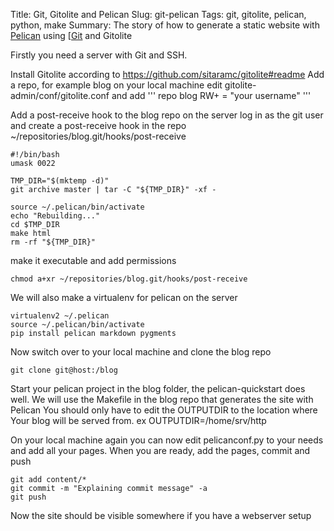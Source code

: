 Title: Git, Gitolite and Pelican
Slug: git-pelican
Tags: git, gitolite, pelican, python, make
Summary: The story of how to generate a static website with [Pelican](http://getpelican.com/) using [[Git](http://git-scm.org) and Gitolite

Firstly you need a server with Git and SSH.

Install Gitolite according to https://github.com/sitaramc/gitolite#readme
Add a repo, for example blog
on your local machine edit
gitolite-admin/conf/gitolite.conf
and add
'''
	repo blog
	RW+		=	"your username"
'''

Add a post-receive hook to the blog repo
on the server log in as the git user and create a post-receive hook in the repo
~/repositories/blog.git/hooks/post-receive

	#!/bin/bash
	umask 0022

	TMP_DIR="$(mktemp -d)"
	git archive master | tar -C "${TMP_DIR}" -xf -

	source ~/.pelican/bin/activate
	echo "Rebuilding..."
	cd $TMP_DIR
	make html
	rm -rf "${TMP_DIR}"

make it executable and add permissions

	chmod a+xr ~/repositories/blog.git/hooks/post-receive


We will also make a virtualenv for pelican on the server

	virtualenv2 ~/.pelican
	source ~/.pelican/bin/activate
	pip install pelican markdown pygments


Now switch over to your local machine and clone the blog repo

	git clone git@host:/blog

Start your pelican project in the blog folder, the pelican-quickstart does well.
We will use the Makefile in the blog repo that generates the site with Pelican
You should only have to edit the OUTPUTDIR to the location where Your blog will be served from.
ex OUTPUTDIR=/home/srv/http

On your local machine again you can now edit pelicanconf.py to your needs and add all your pages.
When you are ready, add the pages, commit and push

	git add content/*
	git commit -m "Explaining commit message" -a
	git push

Now the site should be visible somewhere if you have a webserver setup

